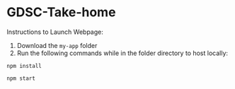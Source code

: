 # GDSC-Take-home



Instructions to Launch Webpage:

1. Download the ```my-app``` folder
2. Run the following commands while in the folder directory to host locally:


```
npm install

npm start
```
